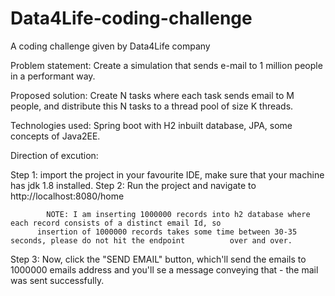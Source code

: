 # Data4Life-coding-challenge
A coding challenge given by Data4Life company

Problem statement: Create a simulation that sends e-mail to 1 million people in a performant way.

Proposed solution: Create N tasks where each task sends email to M people, and distribute this N tasks to a thread pool of size K threads.

Technologies used: Spring boot with H2 inbuilt database, JPA, some concepts of Java2EE.

Direction of excution:

Step 1: import the project in your favourite IDE, make sure that your machine has jdk 1.8 installed.
Step 2: Run the project and navigate to http://localhost:8080/home

            NOTE: I am inserting 1000000 records into h2 database where each record consists of a distinct email Id, so
 	      insertion of 1000000 records takes some time between 30-35 seconds, please do not hit the endpoint 	      over and over.

Step 3: Now, click the "SEND EMAIL" button, which'll send the emails to 1000000 emails address and you'll se a message conveying that - the mail was sent successfully.
